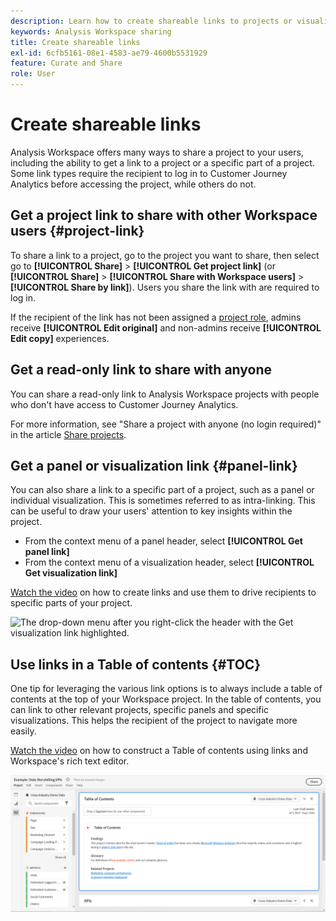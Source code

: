 ```yaml
---
description: Learn how to create shareable links to projects or visualizations
keywords: Analysis Workspace sharing
title: Create shareable links
exl-id: 6cfb5161-08e1-4583-ae79-4600b5531929
feature: Curate and Share
role: User
---
```

# Create shareable links

Analysis Workspace offers many ways to share a project to your users, including the ability to get a link to a project or a specific part of a project. Some link types require the recipient to log in to Customer Journey Analytics before accessing the project, while others do not. 

## Get a project link to share with other Workspace users {#project-link} 

To share a link to a project, go to the project you want to share, then select go to **[!UICONTROL Share]** > **[!UICONTROL Get project link]** (or **[!UICONTROL Share]** > **[!UICONTROL Share with Workspace users]** > **[!UICONTROL Share by link]**). Users you share the link with are required to log in. 

If the recipient of the link has not been assigned a [project role](/help/analysis-workspace/curate-share/share-projects.md), admins receive **[!UICONTROL Edit original]** and non-admins receive **[!UICONTROL Edit copy]** experiences.

## Get a read-only link to share with anyone

You can share a read-only link to Analysis Workspace projects with people who don't have access to Customer Journey Analytics.

For more information, see "Share a project with anyone (no login required)" in the article [Share projects](/help/analysis-workspace/curate-share/share-projects.md).

## Get a panel or visualization link {#panel-link} 

You can also share a link to a specific part of a project, such as a panel or individual visualization. This is sometimes referred to as intra-linking. This can be useful to draw your users' attention to key insights within the project.  

* From the context menu of a panel header, select **[!UICONTROL Get panel link]** 
* From the context menu of a visualization header, select **[!UICONTROL Get visualization link]** 

[Watch the video](https://experienceleague.adobe.com/docs/analytics-learn/tutorials/analysis-workspace/visualizations/intra-linking-in-analysis-workspace.html) on how to create links and use them to drive recipients to specific parts of your project. 

![The drop-down menu after you right-click the header with the Get visualization link highlighted.](assets/get-viz-link.png)

## Use links in a Table of contents {#TOC} 

One tip for leveraging the various link options is to always include a table of contents at the top of your Workspace project. In the table of contents, you can link to other relevant projects, specific panels and specific visualizations. This helps the recipient of the project to navigate more easily.  

[Watch the video](https://experienceleague.adobe.com/docs/analytics-learn/tutorials/analysis-workspace/navigating-workspace-projects/create-a-toc-in-analysis-workspace.html) on how to construct a Table of contents using links and Workspace's rich text editor. 

![A project Table of contents.](assets/toc.png)
